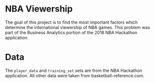# NBA Viewership

The goal of this project is to find the most important factors which determine the international viewership of NBA games. This problem was part of the Business Analytics portion of the 2018 NBA Hackathon application.

# Data
The `player_data` and `training_set` sets are from the NBA Hackathon application. All other data were taken from basketball-reference.com.
